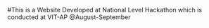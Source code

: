 #This is a Website Developed at National Level Hackathon which is conducted at VIT-AP @August-September
